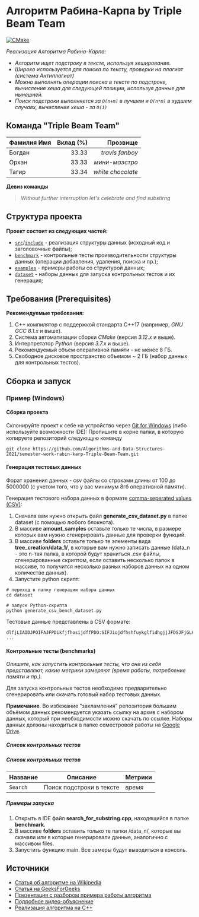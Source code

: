 # Алгоритм Рабина-Карпа by Triple Beam Team

[![CMake](https://github.com/Algorithms-and-Data-Structures-2021/semester-work-template/actions/workflows/cmake.yml/badge.svg)](https://github.com/Algorithms-and-Data-Structures-2021/semester-work-rabin-karp-Triple-Beam-Team/actions/workflows/cmake.yml)

_Реализация Алгоритма Рабина-Карпа:_

- _Алгоритм ищет подстроку в тексте, используя хеширование._
- _Широко используется для поиска по тексту, проверки на плагиат (система Антиплагиат)_
- _Можно выполнять операции поиска в тексте по подстроке, вычисления хеша для следующей позиции, используя данные для нынешней._
- _Поиск подстроки выполняется за `O(n+m)` в лучшем и `O(n*m)` в худшем случаях, вычисление хеша - за `O(1)`_

## Команда "Triple Beam Team"

| Фамилия Имя   | Вклад (%) | Прозвище              |
| :---          |   ---:    |  ---:                 |
| Богдан        | 33.33     |  _travis fanboy_      |
| Орхан         | 33.33     |  _мини-маэстро_       |
| Тагир         | 33.34     |  _white chocolate_    |

**Девиз команды**
> _Without further interruption let's celebrate and find substirng_

## Структура проекта

**Проект состоит из следующих частей:**

- [`src`](src)/[`include`](include) - реализация структуры данных (исходный код и заголовочные файлы);
- [`benchmark`](benchmark) - контрольные тесты производительности структуры данных (операции добавления, удаления,
  поиска и пр.);
- [`examples`](examples) - примеры работы со структурой данных;
- [`dataset`](dataset) - наборы данных для запуска контрольных тестов и их генерация;

## Требования (Prerequisites)

**Рекомендуемые требования:**

1. С++ компилятор c поддержкой стандарта C++17 (например, _GNU GCC 8.1.x_ и выше).
2. Система автоматизации сборки _CMake_ (версия _3.12.x_ и выше).
3. Интерпретатор _Python_ (версия _3.7.x_ и выше).
4. Рекомендуемый объем оперативной памяти - не менее 8 ГБ.
5. Свободное дисковое пространство объемом ~ 2 ГБ (набор данных для контрольных тестов).

## Сборка и запуск

### Пример (Windows)

#### Сборка проекта

Склонируйте проект к себе на устройство через [Git for Windows](https://gitforwindows.org/) (либо используйте
возможности IDE):
Пропишите в корне папки, в которую копируете репозиторий следующую команду

```shell
git clone https://github.com/Algorithms-and-Data-Structures-2021/semester-work-rabin-karp-Triple-Beam-Team.git
```

#### Генерация тестовых данных

Форат хранения данных - csv файлы со строками длины от 100 до 5000000 (с учетом того, что у вас минимум 8гб оперативной памяти).

Генерация тестового набора данных в
формате [comma-seperated values (CSV)](https://en.wikipedia.org/wiki/Comma-separated_values):

1. Сначала вам нужно открыть файл **generate_csv_dataset.py** в папке dataset (с помощью любого блокнота).
2. В массиве **amount_samples** оставьте только те числа, в размере которых вам нужно сгенерировать данные для проверки функций.
3. В массиве **folders** оставьте только те элементы вида **tree_creation/data_1/**, в которые вам нужно записать данные (data_n - это n-тая папка, в которой будут храниться .csv файлы, сгенерированные скриптом, если оставить несколько папок в массиве, то получится несколько разных наборов данных на одном количестве данных).
4. Запустите python скрипт:
```shell
# переход в папку генерации набора данных
cd dataset

# запуск Python-скрипта
python generate_csv_bench_dataset.py
```

Тестовые данные представлены в CSV формате:

```csv
dlfjLIAIDJPOIFAJFPDikfjfhosijdffPDO:SIFJiojdfhshfuykglfidhgjjJFDSJFjGLKSHFGJKLHLlfgnjlgkfdjglfdgmfdmgmfdgnn
...
```

#### Контрольные тесты (benchmarks)

_Опишите, как запустить контрольные тесты, что они из себя представляют, какие метрики замеряют (время работы,
потребление памяти и пр.)._

Для запуска контрольных тестов необходимо предварительно сгенерировать или скачать готовый набор тестовых данных.

**Примечание**. Во избежание "захламления" репозитория большим объёмом данных рекомендуется указать ссылку на архив с
набором данных, который при необходимости можно скачать по ссылке. Наборы данных должны находиться в папке семестровой
работы на [Google Drive](https://drive.google.com/drive/folders/17-qridbMXFnz3E-6UjOj0WD1H0jWtpz3?usp=sharing).

##### Список контрольных тестов

##### Список контрольных тестов

| Название                  | Описание                                | Метрики         |
| :---                      | ---                                     | :---            |
| `Search`                  | Поиск подстроки в тексте                | _время_         |

##### Примеры запуска

1. Открыть в IDE файл **search_for_substring.cpp**, находящийся в папке **benchmark**.
2. В массиве **folders** оставить только те папки /data_n/, которые вы скачали или в которые генерировали данные, аналогично с массивом files.
3. Запустить функцию main. Все замеры будут выводиться в консоль.

## Источники

- [Статья об алгоритме на Wikipedia](https://en.wikipedia.org/wiki/Rabin%E2%80%93Karp_algorithm)
- [Статья на GeeksForGeeks](https://www.geeksforgeeks.org/rabin-karp-algorithm-for-pattern-searching/)
- [Презентация с разбором примера работы алгоритма](https://www.slideshare.net/SohailAhmed255/rabin-karp-algorithm)
- [Подробное видео-объяснение](https://www.youtube.com/watch?v=qQ8vS2btsxI&ab_channel=AbdulBari)
- [Реализация алгоритма на С++](https://github.com/ashishmh/algorithms/blob/master/Rabin-karp.cpp)
